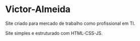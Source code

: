 # Victor-Almeida 

Site criado para mercado de trabalho como profissional em TI.

Site simples e estruturado com HTML-CSS-JS.
